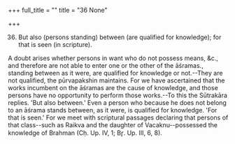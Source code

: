 +++
full_title = ""
title = "36 None"

+++


36. But also (persons standing) between (are qualified for knowledge); for that is seen (in scripture).

A doubt arises whether persons in want who do not possess means, &c., and therefore are not able to enter one or the other of the āśramas., standing between as it were, are qualified for knowledge or not.--They are not qualified, the pūrvapakshin maintains. For we have ascertained that the works incumbent on the āśramas are the cause of knowledge, and those persons have no opportunity to perform those works.--To this the Sūtrakāra replies. 'But also between.' Even a person who because he does not belong to an āśrama stands between, as it were, is qualified for knowledge. 'For that is seen.' For we meet with scriptural passages declaring that persons of that class--such as Raikva and the daughter of Vacaknu--possessed the knowledge of Brahman (Cḥ. Up. IV, 1; Br̥. Up. III, 6, 8).

